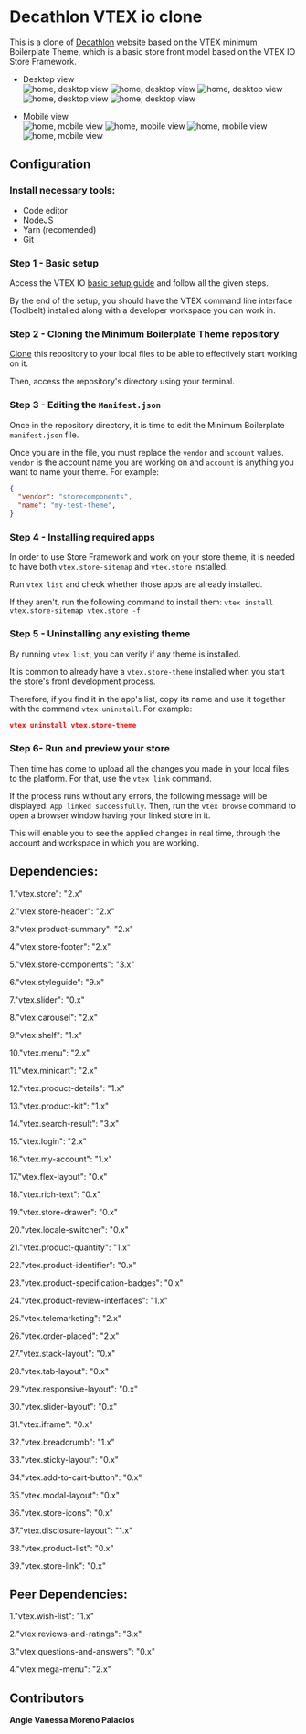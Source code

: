 # Decathlon VTEX io clone

This is a clone of [Decathlon](https://www.decathlon.com.co/) website based on the VTEX minimum Boilerplate Theme, which is a basic store front model based on the VTEX IO Store Framework.

- Desktop view <br>
![home, desktop view](/assets/img/documentacion/desktop-view1.JPG)
![home, desktop view](/assets/img/documentacion/desktop-view2.JPG)
![home, desktop view](/assets/img/documentacion/desktop-view3.JPG)
![home, desktop view](/assets/img/documentacion/desktop-view4.JPG)
![home, desktop view](/assets/img/documentacion/desktop-view5.JPG)

- Mobile view <br>
![home, mobile view](/assets/img/documentacion/mobile-view1.JPG)
![home, mobile view](/assets/img/documentacion/mobile-view2.JPG)
![home, mobile view](/assets/img/documentacion/mobile-view3.JPG)
![home, mobile view](/assets/img/documentacion/mobile-view4.JPG)


## Configuration

### Install necessary tools:

* Code editor
* NodeJS
* Yarn (recomended)
* Git

### Step 1 -  Basic setup

Access the VTEX IO [basic setup guide](https://vtex.io/docs/getting-started/build-stores-with-store-framework/1) and follow all the given steps. 

By the end of the setup, you should have the VTEX command line interface (Toolbelt) installed along with a developer workspace you can work in.

### Step 2 - Cloning the Minimum Boilerplate Theme repository

[Clone](https://help.github.com/en/github/creating-cloning-and-archiving-repositories/cloning-a-repository) this repository to your local files to be able to effectively start working on it.

Then, access the repository's directory using your terminal. 

### Step 3 - Editing the `Manifest.json`

Once in the repository directory, it is time to edit the Minimum Boilerplate `manifest.json` file. 

Once you are in the file, you must replace the `vendor` and `account` values. `vendor` is the account name you are working on and `account` is anything you want to name your theme. For example:

```json
{
  "vendor": "storecomponents",
  "name": "my-test-theme",
}
```

### Step 4 -  Installing required apps

In order to use Store Framework and work on your store theme, it is needed to have both `vtex.store-sitemap` and `vtex.store` installed.

Run  `vtex list`  and check whether those apps are already installed. 

If they aren't, run the following command to install them: `vtex install vtex.store-sitemap vtex.store -f`

### Step 5 -  Uninstalling any existing theme

By running `vtex list`,  you can verify if any theme is installed.

It is common to already have a `vtex.store-theme`  installed when you start the store's front development process. 

Therefore, if you find it in the app's list, copy its name and use it together with the command `vtex uninstall`. For example:

```json
vtex uninstall vtex.store-theme
```

### Step 6- Run and preview your store

Then time has come to upload all the changes you made in your local files to the platform. For that, use the `vtex link` command. 

If the process runs without any errors, the following message will be displayed: `App linked successfully`. Then, run the `vtex browse` command to open a browser window having your linked store in it.

This will enable you to see the applied changes in real time, through the account and workspace in which you are working.


## Dependencies:
1."vtex.store": "2.x"

2."vtex.store-header": "2.x"

3."vtex.product-summary": "2.x"

4."vtex.store-footer": "2.x"

5."vtex.store-components": "3.x"

6."vtex.styleguide": "9.x"

7."vtex.slider": "0.x"

8."vtex.carousel": "2.x"

9."vtex.shelf": "1.x"

10."vtex.menu": "2.x"

11."vtex.minicart": "2.x"

12."vtex.product-details": "1.x"

13."vtex.product-kit": "1.x"

14."vtex.search-result": "3.x"

15."vtex.login": "2.x"

16."vtex.my-account": "1.x"

17."vtex.flex-layout": "0.x"

18."vtex.rich-text": "0.x"

19."vtex.store-drawer": "0.x"

20."vtex.locale-switcher": "0.x"

21."vtex.product-quantity": "1.x"

22."vtex.product-identifier": "0.x"

23."vtex.product-specification-badges": "0.x"

24."vtex.product-review-interfaces": "1.x"

25."vtex.telemarketing": "2.x"

26."vtex.order-placed": "2.x"

27."vtex.stack-layout": "0.x"

28."vtex.tab-layout": "0.x"

29."vtex.responsive-layout": "0.x"

30."vtex.slider-layout": "0.x"

31."vtex.iframe": "0.x"

32."vtex.breadcrumb": "1.x"

33."vtex.sticky-layout": "0.x"

34."vtex.add-to-cart-button": "0.x"

35."vtex.modal-layout": "0.x"

36."vtex.store-icons": "0.x"

37."vtex.disclosure-layout": "1.x"

38."vtex.product-list": "0.x"

39."vtex.store-link": "0.x"


## Peer Dependencies:
1."vtex.wish-list": "1.x"

2."vtex.reviews-and-ratings": "3.x"

3."vtex.questions-and-answers": "0.x"

4."vtex.mega-menu": "2.x"


## Contributors
**Angie Vanessa Moreno Palacios**